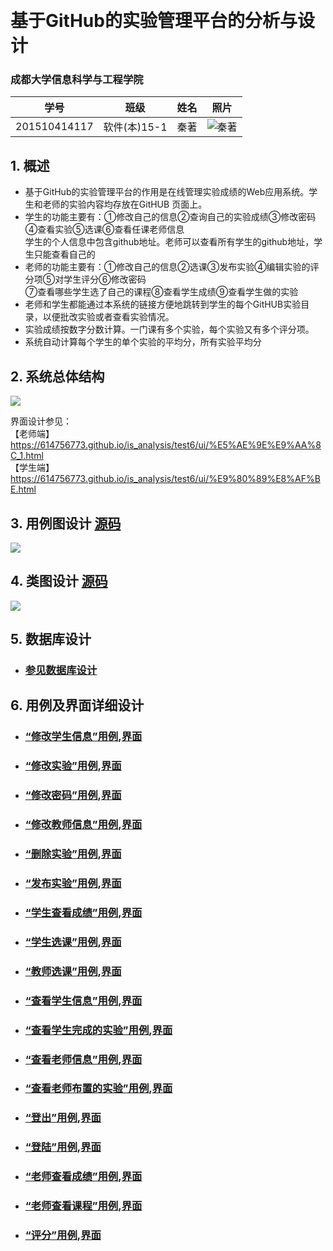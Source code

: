 ﻿﻿<!-- markdownlint-disable MD033-->
<!-- 禁止MD033类型的警告 https://www.npmjs.com/package/markdownlint -->

# 基于GitHub的实验管理平台的分析与设计

### 成都大学信息科学与工程学院

|学号|班级|姓名|照片|
|:-------:|:-------------: | :----------:|:---:|
|201510414117|软件(本)15-1|秦著|![秦著](picture/I.jpg)|

## 1. 概述
- 基于GitHub的实验管理平台的作用是在线管理实验成绩的Web应用系统。学生和老师的实验内容均存放在GitHUB
页面上。
- 学生的功能主要有：①修改自己的信息②查询自己的实验成绩③修改密码④查看实验⑤选课⑥查看任课老师信息
  <br>学生的个人信息中包含github地址。老师可以查看所有学生的github地址，学生只能查看自己的
- 老师的功能主要有：①修改自己的信息②选课③发布实验④编辑实验的评分项⑤对学生评分⑥修改密码<br>
  ⑦查看哪些学生选了自己的课程⑧查看学生成绩⑨查看学生做的实验
- 老师和学生都能通过本系统的链接方便地跳转到学生的每个GitHUB实验目录，以便批改实验或者查看实验情况。
- 实验成绩按数字分数计算。一门课有多个实验，每个实验又有多个评分项。
- 系统自动计算每个学生的单个实验的平均分，所有实验平均分

## 2. 系统总体结构
![](picture/实验管理平台系统结构.png)

界面设计参见：<br>【老师端】 https://614756773.github.io/is_analysis/test6/ui/%E5%AE%9E%E9%AA%8C_1.html
              <br>【学生端】 https://614756773.github.io/is_analysis/test6/ui/%E9%80%89%E8%AF%BE.html

## 3. 用例图设计 [源码](src/用例图.puml)
![](picture/用例图.png)

## 4. 类图设计 [源码](src/类图.puml)
![](./picture/类图.png)

## 5. 数据库设计
- ### [参见数据库设计](数据库设计.md)

## 6. 用例及界面详细设计
- ### [“修改学生信息”用例](./用例/修改学生信息.md),[界面](https://614756773.github.io/is_analysis/test6/ui/%E4%BF%AE%E6%94%B9%E5%AD%A6%E7%94%9F%E4%BF%A1%E6%81%AF.html)
- ### [“修改实验”用例](./用例/修改实验.md),[界面](https://614756773.github.io/is_analysis/test6/ui/%E5%AE%9E%E9%AA%8C_1.html)
- ### [“修改密码”用例](./用例/修改密码.md),[界面](https://614756773.github.io/is_analysis/test6/ui/%E4%BF%AE%E6%94%B9%E5%AF%86%E7%A0%81_1.html)
- ### [“修改教师信息”用例](./用例/修改教师信息.md),[界面](https://614756773.github.io/is_analysis/test6/ui/%E4%BF%AE%E6%94%B9%E6%95%99%E5%B8%88%E4%BF%A1%E6%81%AF.html)
- ### [“删除实验”用例](./用例/删除实验.md),[界面](https://614756773.github.io/is_analysis/test6/ui/%E5%AE%9E%E9%AA%8C_1.html)
- ### [“发布实验”用例](./用例/发布实验.md),[界面](https://614756773.github.io/is_analysis/test6/ui/%E5%AE%9E%E9%AA%8C_1.html)
- ### [“学生查看成绩”用例](./用例/学生查看成绩.md),[界面](https://614756773.github.io/is_analysis/test6/ui/%E6%9F%A5%E7%9C%8B%E6%88%90%E7%BB%A9.html)
- ### [“学生选课”用例](./用例/学生选课.md),[界面](https://614756773.github.io/is_analysis/test6/ui/%E9%80%89%E8%AF%BE.html)
- ### [“教师选课”用例](./用例/教师选课.md),[界面](https://614756773.github.io/is_analysis/test6/ui/%E9%80%89%E8%AF%BE_1.html)
- ### [“查看学生信息”用例](./用例/查看学生信息.md),[界面](https://614756773.github.io/is_analysis/test6/ui/%E5%AD%A6%E7%94%9F%E4%BF%A1%E6%81%AF.html)
- ### [“查看学生完成的实验”用例](./用例/查看学生完成的实验.md),[界面](https://614756773.github.io/is_analysis/test6/ui/%E8%AF%84%E5%88%86.html)
- ### [“查看老师信息”用例](./用例/查看老师信息.md),[界面](https://614756773.github.io/is_analysis/test6/ui/%E6%95%99%E5%B8%88%E4%BF%A1%E6%81%AF_1.html)
- ### [“查看老师布置的实验”用例](./用例/查看老师布置的实验.md),[界面](https://614756773.github.io/is_analysis/test6/ui/%E5%AE%9E%E9%AA%8C.html)
- ### [“登出”用例](./用例/登出.md),[界面](https://614756773.github.io/is_analysis/test6/ui/%E5%AE%9E%E9%AA%8C.html)
- ### [“登陆”用例](./用例/登陆.md),[界面](https://614756773.github.io/is_analysis/test6/ui/%E7%99%BB%E9%99%86.html)
- ### [“老师查看成绩”用例](./用例/老师查看成绩.md),[界面](https://614756773.github.io/is_analysis/test6/ui/%E6%9F%A5%E7%9C%8B%E6%88%90%E7%BB%A9_1.html)
- ### [“老师查看课程”用例](./用例/老师查看课程.md),[界面](https://614756773.github.io/is_analysis/test6/ui/%E9%80%89%E8%AF%BE_1.html)
- ### [“评分”用例](./用例/评分.md),[界面](https://614756773.github.io/is_analysis/test6/ui/%E8%AF%84%E5%88%86.html)